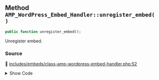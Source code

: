 ## Method `AMP_WordPress_Embed_Handler::unregister_embed()`

```php
public function unregister_embed();
```

Unregister embed.

### Source

:link: [includes/embeds/class-amp-wordpress-embed-handler.php:52](/includes/embeds/class-amp-wordpress-embed-handler.php#L52-L54)

<details>
<summary>Show Code</summary>

```php
public function unregister_embed() {
	add_action( 'wp_head', 'wp_oembed_add_host_js' );
}
```

</details>
